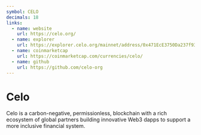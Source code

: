 ```yaml
---
symbol: CELO
decimals: 18
links:
  - name: website
    url: https://celo.org/
  - name: explorer
    url: https://explorer.celo.org/mainnet/address/0x471EcE3750Da237f93B8E339c536989b8978a438
  - name: coinmarketcap
    url: https://coinmarketcap.com/currencies/celo/
  - name: github
    url: https://github.com/celo-org
---
```


# Celo

Celo is a carbon-negative, permissionless, blockchain with a rich ecosystem of global partners building innovative Web3 dapps to support a more inclusive financial system.
